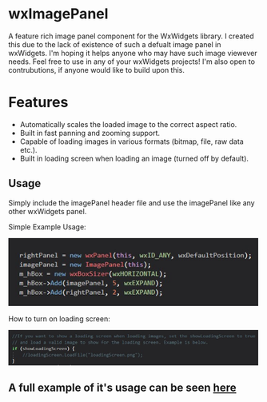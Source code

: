 # wxImagePanel
A feature rich image panel component for the WxWidgets library. I created this due to the lack of existence of such a defualt image panel in wxWidgets. I'm hoping it helps anyone who may have such image viewever needs. Feel free to use in any of your wxWidgets projects! I'm also open to contrubutions, if anyone would like to build upon this.

# Features
- Automatically scales the loaded image to the correct aspect ratio. 
- Built in fast panning and zooming support. 
- Capable of loading images in various formats (bitmap, file, raw data etc.).
- Built in loading screen when loading an image (turned off by default).

## Usage
Simply include the imagePanel header file and use the imagePanel like any other wxWidgets panel.

  Simple Example Usage:

<a>
<img src="readme_Images/panel1.jpg" width="500"/>
</a>
 
How to turn on loading screen:

<a>
<img src="readme_Images/panel2.jpg" width="500"/>
</a>

## A full example of it's usage can be seen <a href="https://github.com/emirsahin1/ImageBench">here</a> 
